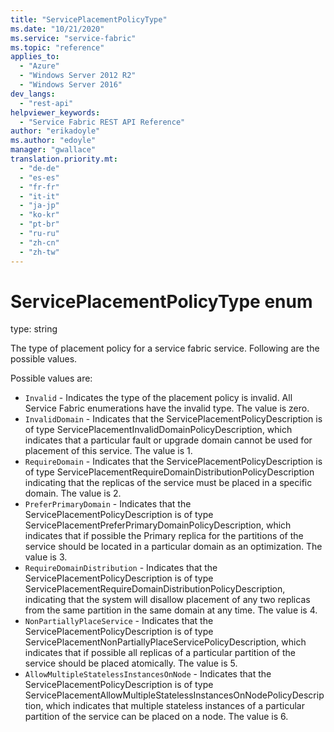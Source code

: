 ```yaml
---
title: "ServicePlacementPolicyType"
ms.date: "10/21/2020"
ms.service: "service-fabric"
ms.topic: "reference"
applies_to: 
  - "Azure"
  - "Windows Server 2012 R2"
  - "Windows Server 2016"
dev_langs: 
  - "rest-api"
helpviewer_keywords: 
  - "Service Fabric REST API Reference"
author: "erikadoyle"
ms.author: "edoyle"
manager: "gwallace"
translation.priority.mt: 
  - "de-de"
  - "es-es"
  - "fr-fr"
  - "it-it"
  - "ja-jp"
  - "ko-kr"
  - "pt-br"
  - "ru-ru"
  - "zh-cn"
  - "zh-tw"
---
```

# ServicePlacementPolicyType enum

type: string

The type of placement policy for a service fabric service. Following are the possible values.

Possible values are: 

  - `Invalid` - Indicates the type of the placement policy is invalid. All Service Fabric enumerations have the invalid type. The value is zero.
  - `InvalidDomain` - Indicates that the ServicePlacementPolicyDescription is of type ServicePlacementInvalidDomainPolicyDescription, which indicates that a particular fault or upgrade domain cannot be used for placement of this service. The value is 1.
  - `RequireDomain` - Indicates that the ServicePlacementPolicyDescription is of type ServicePlacementRequireDomainDistributionPolicyDescription indicating that the replicas of the service must be placed in a specific domain. The value is 2.
  - `PreferPrimaryDomain` - Indicates that the ServicePlacementPolicyDescription is of type ServicePlacementPreferPrimaryDomainPolicyDescription, which indicates that if possible the Primary replica for the partitions of the service should be located in a particular domain as an optimization. The value is 3.
  - `RequireDomainDistribution` - Indicates that the ServicePlacementPolicyDescription is of type ServicePlacementRequireDomainDistributionPolicyDescription, indicating that the system will disallow placement of any two replicas from the same partition in the same domain at any time. The value is 4.
  - `NonPartiallyPlaceService` - Indicates that the ServicePlacementPolicyDescription is of type ServicePlacementNonPartiallyPlaceServicePolicyDescription, which indicates that if possible all replicas of a particular partition of the service should be placed atomically. The value is 5.
  - `AllowMultipleStatelessInstancesOnNode` - Indicates that the ServicePlacementPolicyDescription is of type ServicePlacementAllowMultipleStatelessInstancesOnNodePolicyDescription, which indicates that multiple stateless instances of a particular partition of the service can be placed on a node. The value is 6.

